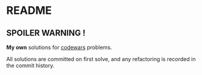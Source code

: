 # README

## SPOILER WARNING !

**My own** solutions for [codewars](https://www.codewars.com/users/jaf7C7/completed_solutions) problems.

All solutions are committed on first solve, and any refactoring is
recorded in the commit history.

